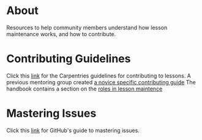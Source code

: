 # About
Resources to help community members understand how lesson maintenance works, and how to contribute.

# Contributing Guidelines
Click this [link](https://github.com/carpentries/lesson-example/blob/gh-pages/CONTRIBUTING.md) for the Carpentries guidelines for contributing to lessons.
A previous mentoring group created [a novice specific contributing guide](https://github.com/dmgt/swc_github_flow/blob/master/for_novice_contributors.md)
The handbook contains a section on the [roles in lesson maintence](https://docs.carpentries.org/topic_folders/lesson_development/lesson_development_roles.html)

# Mastering Issues
Click this [link](https://guides.github.com/features/issues/) for GitHub's guide to mastering issues.
